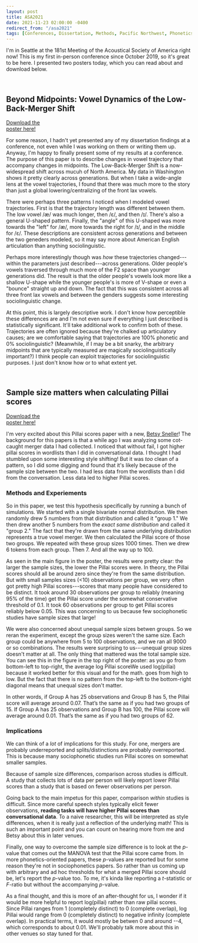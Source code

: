 ```yaml
---
layout: post
title: ASA2021
date: 2021-11-23 02:00:00 -0400
redirect_from: "/asa2021"
tags: [Conferences, Dissertation, Methods, Pacific Northwest, Phonetics, Presentations, R, Research, Simulations, Statitics]
---
```


I'm in Seattle at the 181st Meeting of the Acoustical Society of America right now! This is my first in-person conference since October 2019, so it's great to be here. I presented two posters today, which you can read about and download below.

<br/>

## Beyond Midpoints: Vowel Dynamics of the Low-Back-Merger Shift

<div class="biglink"><a href="/downloads/211129-ASA2021-trajs.pdf" title="ASA2021 poster" class="nodot">Download the<br />poster here!</a></div>

For some reason, I hadn't yet presented any of my dissertation findings at a conference, not even while I was working on them or writing them up. Anyway, I'm happy to finally present some of my results at a conference. The purpose of this paper is to describe changes in vowel trajectory that accompany changes in midpoints. The Low-Back-Merger Shift is a now-widespread shift across mucuh of North America. My data in Washington shows it pretty clearly across generations. But when I take a wide-angle lens at the vowel trajectories, I found that there was much more to the story than just a global lowering/centralizing of the front lax vowels.

There were perhaps three patterns I noticed when I modeled vowel trajectories. First is that the trajectory length was different between them. The low vowel /æ/ was much longer, then /ɛ/, and then /ɪ/. There's also a general U-shaped pattern. Finally, the "angle" of this U-shaped was more towards the "left" for /æ/, more towards the right for /ɪ/, and in the middle for /ɛ/. These descriptions are consistent across generations and between the two geneders modeled, so it may say more about American English articulation than anything sociolinguistic. 

Perhaps more interestingly though was *how* these trajectories changed---within the parameters just described---across generations. Older people's vowels traversed through much more of the F2 space than younger generations did. The result is that the older people's vowels look more like a shallow U-shape while the younger people's is more of V-shape or even a "bounce" straight up and down. The fact that this was consistent across all three front lax vowels and between the genders suggests some interesting sociolinguistic change. 

At this point, this is largely descriptive work. I don't know how perceptible these differences are and I'm not even sure if everything I just described is statistically significant. It'll take additional work to confirm both of these. Trajectories are often ignored because they're chalked up articulatory causes; are we comfortable saying that trajectories are 100% phonetic and 0% sociolinguistic? (Meanwhile, if I may be a bit snarky, the arbitrary midpoints that are typically measured are magically sociolinguistically important?) I think people can exploit trajectories for sociolinguistic purposes. I just don't know how or to what extent yet. 

<br/>


## Sample size matters when calculating Pillai scores

<div class="biglink"><a href="/downloads/211129-ASA2021_pillai.pdf" title="ASA2021 poster" class="nodot">Download the<br />poster here!</a></div>

I'm very excited about this Pillai scores paper with a new, [Betsy Sneller](https://betsysneller.github.io)! The background for this papers is that a while ago I was analyzing some cot-caught merger data I had collected. I noticed that without fail, I got higher pillai scores in wordlists than I did in conversational data. I thought I had stumbled upon some interesting style shifting! But it was *too* clean of a pattern, so I did some digging and found that it's likely because of the sample size between the two. I had less data from the wordlists than I did from the conversation. Less data led to higher Pillai scores.

### Methods and Experiements
So in this paper, we test this hypothesis specifically by running a bunch of simulations. We started with a single bivariate normal distribution. We then randomly drew 5 numbers from that distribution and called it "group 1." We then drew another 5 numbers from the *exact same distribution* and called it "group 2." The fact that they're drawn from the same underlying distribution represents a true vowel merger. We then calculated the Pillai score of those two groups. We repeated with these group sizes 1000 times. Then we drew 6 tokens from each group. Then 7. And all the way up to 100.

As seen in the main figure in the poster, the results were pretty clear: the larger the sample sizes, the lower the Pillai scores were. In theory, the Pillai scores should all be around zero since they're from the same distribution. But with small samples sizes (<10) observations per group, we very often got pretty high Pillai scores---scores that many people have considered to be distinct. It took around 30 observations per group to reliably (meaning 95% of the time) get the Pillai score under the somewhat conservative threshold of 0.1. It took 60 observations per group to get Pillai scores reliably below 0.05. This was concerning to us because few sociophonetic studies have sample sizes that large!

We were also concerned about unequal sample sizes betwen groups. So we reran the experiment, except the group sizes weren't the same size. Each group could be anywhere from 5 to 100 observations, and we ran all 9000 or so combinations. The results were surprising to us---unequal group sizes doesn't matter at all. The only thing that mattered was the total sample size. You can see this in the figure in the top right of the poster: as you go from bottom-left to top-right, the average log Pillai score<span class="sidenote">We used log(pillai) because it worked better for this visual and for the math.</span> goes from high to low. But the fact that there is no pattern from the top-left to the bottom-right diagonal means that unequal sizes don't matter. 

In other words, if Group A has 25 observations and Group B has 5, the Pillai score will average around 0.07. That’s the same as if you had two groups of 15. If Group A has 25 observations and Group B has 100, the Pillai score will average around 0.01. That’s the same as if you had two groups of 62.

### Implications

We can think of a *lot* of implications for this study. For one, mergers are probably underreported and splits/distinctions are probably overreported. This is because many sociophonetic studies run Pillai scores on somewhat smaller samples. 

Because of sample size differences, comparison across studies is difficult. A study that collects lots of data per person will likely report lower Pillai scores than a study that is based on fewer observations per person.

Going back to the main impetus for this paper, comparison *within* studies is difficult. Since more careful speech styles typically elicit fewer observations, **reading tasks will have higher Pillai scores than conversational data**. To a naive researcher, this will be interpreted as style differences, when it is really just a reflection of the underlying math! This is such an important point and you can count on hearing more from me and Betsy about this in later venues.

Finally, one way to overcome the sample size difference is to look at the *p*-value that comes out the MANOVA test that the Pillai score came from. In more phonetics-oriented papers, these *p*-values are reported but for some reason they're not in sociophonetics papers. So rather than us coming up with arbitrary and ad hoc thresholds for what a merged Pillai score should be, let's report the *p*-value too. To me, it's kinda like reporting a *t*-statistic or *F*-ratio but without the accompanying *p*-value. 

As a final thought, and this is more of an after-thought for us, I wonder if it would be more helpful to report log(pillai) rather than raw pillai scores. Since Pillai ranges from 1 (completely distinct) to 0 (complete overlap), log Pillai would range from 0 (completely distinct) to negative infinity (complete overlap). In practical terms, it would mostly be betwen 0 and around --4, which corresponds to about 0.01. We'll probably talk more about this in other venues so stay tuned for that. 
